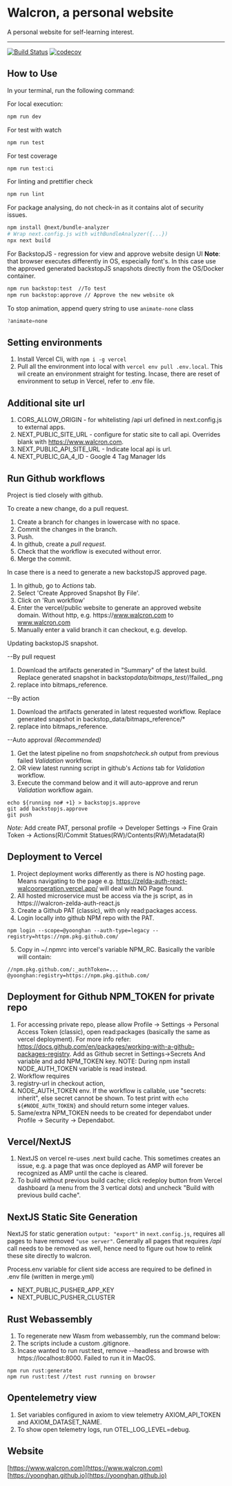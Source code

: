 # Walcron, a personal website

A personal website for self-learning interest.

---

[![Build Status][build-badge]][build]
[![codecov][coverage-badge]][coverage]

## How to Use

In your terminal, run the following command:

For local execution:

```bash
npm run dev
```

For test with watch

```bash
npm run test
```

For test coverage

```bash
npm run test:ci
```

For linting and prettifier check

```bash
npm run lint
```

For package analysing, do not check-in as it contains alot of security issues.

```bash
npm install @next/bundle-analyzer
# Wrap next.config.js with withBundleAnalyzer({...})
npx next build
```

For BackstopJS - regression for view and approve website design UI
**Note**: that browser executes differently in OS, especially font's. In this case use the approved generated backstopJS snapshots directly from the OS/Docker container.

```bash
npm run backstop:test  //To test
npm run backstop:approve // Approve the new website ok
```

To stop animation, append query string to use `animate-none` class

```js
?animate=none
```

## Setting environments

1. Install Vercel Cli, with `npm i -g vercel`
2. Pull all the environment into local with `vercel env pull .env.local`. This wil create an environment straight for testing. Incase, there are reset of environment to setup in Vercel, refer to .env file.

## Additional site url

1. CORS_ALLOW_ORIGIN - for whitelisting /api url defined in next.config.js to external apps.
2. NEXT_PUBLIC_SITE_URL - configure for static site to call api. Overrides blank with https://www.walcron.com.
3. NEXT_PUBLIC_API_SITE_URL - Indicate local api is url.
4. NEXT_PUBLIC_GA_4_ID - Google 4 Tag Manager Ids

## Run Github workflows

Project is tied closely with github.

To create a new change, do a pull request.

1. Create a branch for changes in lowercase with no space.
2. Commit the changes in the branch.
3. Push.
4. In github, create a _pull request_.
5. Check that the workflow is executed without error.
6. Merge the commit.

In case there is a need to generate a new backstopJS approved page.

1. In github, go to _Actions_ tab.
2. Select 'Create Approved Snapshot By File'.
3. Click on 'Run workflow'
4. Enter the vercel/public website to generate an approved website domain. Without http, e.g. https:\/\/www.walcron.com to www.walcron.com
5. Manually enter a valid branch it can checkout, e.g. develop.

Updating backstopJS snapshot.

--By pull request

1. Download the artifacts generated in "Summary" of the latest build. Replace generated snapshot in backstop*data/bitmaps_test/*/!failed\_.png
2. replace into bitmaps_reference.

--By action

1. Download the artifacts generated in latest requested workflow. Replace generated snapshot in backstop_data/bitmaps_reference/\*
2. replace into bitmaps_reference.

--Auto approval _(Recommended)_

1. Get the latest pipeline no from _snapshotcheck.sh_ output from previous failed _Validation_ workflow.
2. OR view latest running script in github's _Actions_ tab for _Validation_ workflow.
3. Execute the command below and it will auto-approve and rerun _Validation_ workflow again.

```
echo ${running no# +1} > backstopjs.approve
git add backstopjs.approve
git push
```

_Note:_ Add create PAT, personal profile -> Developer Settings -> Fine Grain Token -> Actions(R)/Commit Statues(RW)/Contents(RW)/Metadata(R)

## Deployment to Vercel

1. Project deployment works differently as there is _NO_ hosting page. Means navigating to the page e.g. https://zelda-auth-react-walcoorperation.vercel.app/ will deal with NO Page found.
2. All hosted microservice must be access via the js script, as in https://<host>/walcron-zelda-auth-react.js
3. Create a Github PAT (classic), with only read:packages access.
4. Login locally into github NPM repo with the PAT.

`npm login --scope=@yoonghan --auth-type=legacy --registry=https://npm.pkg.github.com/`

5. Copy in ~/.npmrc into vercel's variable NPM_RC. Basically the varible will contain:

```
//npm.pkg.github.com/:_authToken=...
@yoonghan:registry=https://npm.pkg.github.com/
```

## Deployment for Github NPM_TOKEN for private repo

1. For accessing private repo, please allow Profile -> Settings -> Personal Access Token (classic), open read:packages (basically the same as vercel deployment). For more info refer: https://docs.github.com/en/packages/working-with-a-github-packages-registry. Add as Github secret in Settings->Secrets And variable and add NPM_TOKEN key. NOTE: During npm install NODE_AUTH_TOKEN variable is read instead.
2. Workflow requires
3. registry-url in checkout action,
4. NODE_AUTH_TOKEN env. If the workflow is callable, use "secrets: inherit", else secret cannot be shown. To test print with `echo ${#NODE_AUTH_TOKEN}` and should return some integer values.
5. Same/extra NPM_TOKEN needs to be created for dependabot under Profile -> Security -> Dependabot.

## Vercel/NextJS

1. NextJS on vercel re-uses .next build cache. This sometimes creates an issue, e.g. a page that was once deployed as AMP will forever be recognized as AMP until the cache is cleared.
2. To build without previous build cache; click redeploy button from Vercel dashboard (a menu from the 3 vertical dots) and uncheck "Build with previous build cache".

## NextJS Static Site Generation

NextJS for static generation `output: "export"` in `next.config.js`, requires all pages to have removed `"use server"`. Generally all pages that requires _/api_ call needs to be removed as well, hence need to figure out how to relink these site directly to walcron.

Process.env variable for client side access are required to be defined in .env file (written in merge.yml)

- NEXT_PUBLIC_PUSHER_APP_KEY
- NEXT_PUBLIC_PUSHER_CLUSTER

## Rust Webassembly

1. To regenerate new Wasm from webassembly, run the command below:
2. The scripts include a custom .gitignore.
3. Incase wanted to run rust:test, remove --headless and browse with https://localhost:8000. Failed to run it in MacOS.

```
npm run rust:generate
npm run rust:test //test rust running on browser
```

## Opentelemetry view

1. Set variables configured in axiom to view telemetry AXIOM_API_TOKEN and AXIOM_DATASET_NAME.
2. To show open telemetry logs, run OTEL_LOG_LEVEL=debug.

## Website

[https://www.walcron.com](https://www.walcron.com)
[https://yoonghan.github.io](https://yoonghan.github.io)

[build-badge]: https://img.shields.io/github/actions/workflow/status/yoonghan/yoonghan.github.io/merge.yml
[build]: https://github.com/yoonghan/yoonghan.github.io/actions?query=workflow%3A"Report+merged+result+on+master"
[coverage-badge]: https://codecov.io/gh/yoonghan/yoonghan.github.io/graph/badge.svg?token=HPWQMQPPS1
[coverage]: https://codecov.io/gh/yoonghan/yoonghan.github.io
